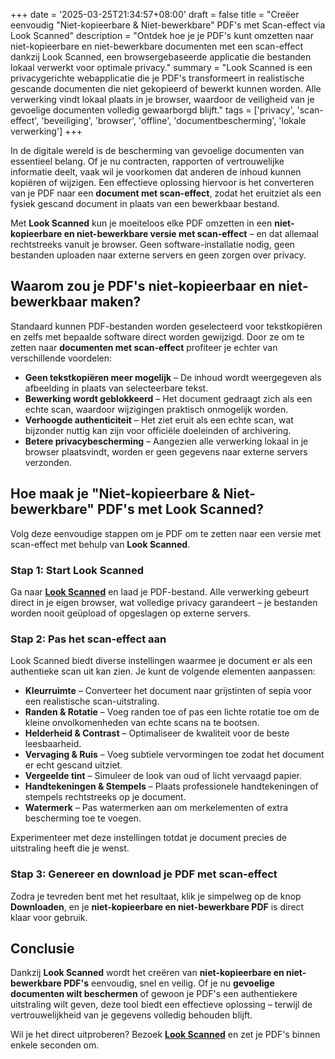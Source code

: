 +++
date = '2025-03-25T21:34:57+08:00'
draft = false
title = "Creëer eenvoudig \"Niet-kopieerbare & Niet-bewerkbare\" PDF's met Scan-effect via Look Scanned"
description = "Ontdek hoe je je PDF's kunt omzetten naar niet-kopieerbare en niet-bewerkbare documenten met een scan-effect dankzij Look Scanned, een browsergebaseerde applicatie die bestanden lokaal verwerkt voor optimale privacy."
summary = "Look Scanned is een privacygerichte webapplicatie die je PDF's transformeert in realistische gescande documenten die niet gekopieerd of bewerkt kunnen worden. Alle verwerking vindt lokaal plaats in je browser, waardoor de veiligheid van je gevoelige documenten volledig gewaarborgd blijft."
tags = ['privacy', 'scan-effect', 'beveiliging', 'browser', 'offline', 'documentbescherming', 'lokale verwerking']
+++

In de digitale wereld is de bescherming van gevoelige documenten van essentieel belang. Of je nu contracten, rapporten of vertrouwelijke informatie deelt, vaak wil je voorkomen dat anderen de inhoud kunnen kopiëren of wijzigen. Een effectieve oplossing hiervoor is het converteren van je PDF naar een **document met scan-effect**, zodat het eruitziet als een fysiek gescand document in plaats van een bewerkbaar bestand.

Met **Look Scanned** kun je moeiteloos elke PDF omzetten in een **niet-kopieerbare en niet-bewerkbare versie met scan-effect** – en dat allemaal rechtstreeks vanuit je browser. Geen software-installatie nodig, geen bestanden uploaden naar externe servers en geen zorgen over privacy.

## Waarom zou je PDF's niet-kopieerbaar en niet-bewerkbaar maken?

Standaard kunnen PDF-bestanden worden geselecteerd voor tekstkopiëren en zelfs met bepaalde software direct worden gewijzigd. Door ze om te zetten naar **documenten met scan-effect** profiteer je echter van verschillende voordelen:

- **Geen tekstkopiëren meer mogelijk** – De inhoud wordt weergegeven als afbeelding in plaats van selecteerbare tekst.
- **Bewerking wordt geblokkeerd** – Het document gedraagt zich als een echte scan, waardoor wijzigingen praktisch onmogelijk worden.
- **Verhoogde authenticiteit** – Het ziet eruit als een echte scan, wat bijzonder nuttig kan zijn voor officiële doeleinden of archivering.
- **Betere privacybescherming** – Aangezien alle verwerking lokaal in je browser plaatsvindt, worden er geen gegevens naar externe servers verzonden.

## Hoe maak je "Niet-kopieerbare & Niet-bewerkbare" PDF's met Look Scanned?

Volg deze eenvoudige stappen om je PDF om te zetten naar een versie met scan-effect met behulp van **Look Scanned**.

### Stap 1: Start Look Scanned

Ga naar **[Look Scanned](https://lookscanned.io)** en laad je PDF-bestand. Alle verwerking gebeurt direct in je eigen browser, wat volledige privacy garandeert – je bestanden worden nooit geüpload of opgeslagen op externe servers.

### Stap 2: Pas het scan-effect aan

Look Scanned biedt diverse instellingen waarmee je document er als een authentieke scan uit kan zien. Je kunt de volgende elementen aanpassen:

- **Kleurruimte** – Converteer het document naar grijstinten of sepia voor een realistische scan-uitstraling.
- **Randen & Rotatie** – Voeg randen toe of pas een lichte rotatie toe om de kleine onvolkomenheden van echte scans na te bootsen.
- **Helderheid & Contrast** – Optimaliseer de kwaliteit voor de beste leesbaarheid.
- **Vervaging & Ruis** – Voeg subtiele vervormingen toe zodat het document er echt gescand uitziet.
- **Vergeelde tint** – Simuleer de look van oud of licht vervaagd papier.
- **Handtekeningen & Stempels** – Plaats professionele handtekeningen of stempels rechtstreeks op je document.
- **Watermerk** – Pas watermerken aan om merkelementen of extra bescherming toe te voegen.

Experimenteer met deze instellingen totdat je document precies de uitstraling heeft die je wenst.

### Stap 3: Genereer en download je PDF met scan-effect

Zodra je tevreden bent met het resultaat, klik je simpelweg op de knop **Downloaden**, en je **niet-kopieerbare en niet-bewerkbare PDF** is direct klaar voor gebruik.

## Conclusie

Dankzij **Look Scanned** wordt het creëren van **niet-kopieerbare en niet-bewerkbare PDF's** eenvoudig, snel en veilig. Of je nu **gevoelige documenten wilt beschermen** of gewoon je PDF's een authentiekere uitstraling wilt geven, deze tool biedt een effectieve oplossing – terwijl de vertrouwelijkheid van je gegevens volledig behouden blijft.

Wil je het direct uitproberen? Bezoek **[Look Scanned](https://lookscanned.io)** en zet je PDF's binnen enkele seconden om.
